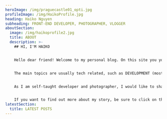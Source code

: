 ```yaml
---
heroImage: /img/praguecastle01_opti.jpg
profileImage: /img/HaikoProfile.jpg
heading: Haiko Nguyen
subheading: FRONT-END DEVELOPER, PHOTOGRAPHER, VLOGGER
aboutSection:
  image: /img/haikoprofile2.jpg
  title: ABOUT
  description: >-
    ## HI, I'M HAIKO


    Hello dear friend! Welcome to my personal blog. On this site you you can find my latest post primarly about things that are dearest to my heart.


    The main topics are usually tech related, such as DEVELOPMENT (mostly Web, because I'm a web-developer), PHOTOGRAPHY, TRAVEL, VLOGS, GAMING and my personal stories.


    As I am self-taught developer and photographer, I would like to share throughout my writings my personal experience, and maybe inspire more people to learn in our SUPER FAST PACE WORLD :-).


    If you want to find out more about my story, be sure to click on the button below.
latestSection:
  title: LATEST POSTS
---
```

